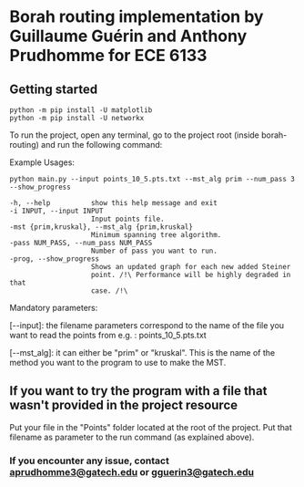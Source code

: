 # Borah routing implementation by Guillaume Guérin and Anthony Prudhomme for ECE 6133

## Getting started

    python -m pip install -U matplotlib
    python -m pip install -U networkx

To run the project, open any terminal, go to the project root (inside borah-routing) and run the following command:

Example Usages:
    
    python main.py --input points_10_5.pts.txt --mst_alg prim --num_pass 3 --show_progress

    -h, --help          show this help message and exit
    -i INPUT, --input INPUT
                        Input points file.
    -mst {prim,kruskal}, --mst_alg {prim,kruskal}
                        Minimum spanning tree algorithm.
    -pass NUM_PASS, --num_pass NUM_PASS
                        Number of pass you want to run.
    -prog, --show_progress
                        Shows an updated graph for each new added Steiner
                        point. /!\ Performance will be highly degraded in that
                        case. /!\

Mandatory parameters:

[--input]: the filename parameters correspond to the name of the file you want to read the points from e.g. : points_10_5.pts.txt

[--mst_alg]: it can either be "prim" or "kruskal". This is the name of the method you want to the program to use to make the MST.

## If you want to try the program with a file that wasn't provided in the project resource

Put your file in the "Points" folder located at the root of the project.
Put that filename as parameter to the run command (as explained above).

### If you encounter any issue, contact aprudhomme3@gatech.edu or gguerin3@gatech.edu
